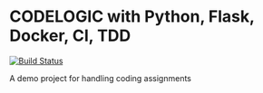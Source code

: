 # CODELOGIC with Python, Flask, Docker, CI, TDD

[![Build Status](https://travis-ci.com/arthurr-beep/codelogic.svg?branch=main)](https://travis-ci.com/arthurr-beep/codelogic)

A demo project for handling coding assignments
